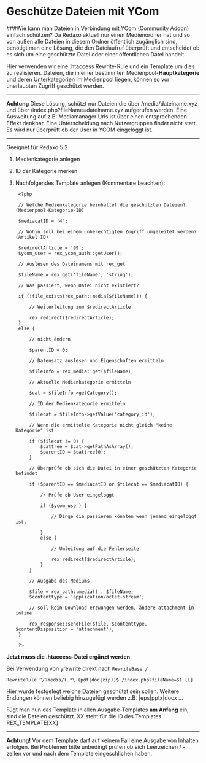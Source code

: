 # Geschütze Dateien mit YCom

###Wie kann man Dateien in Verbindung mit YCom (Community Addon) einfach schützen?
Da Redaxo aktuell nur einen Medienordner hat und so von außen alle Dateien in diesem Ordner öffentlich zugänglich sind, benötigt man eine Lösung, die den Dateiaufruf überprüft und entscheidet ob es sich um eine geschützte Datei oder einer öffentlichen Datei handelt. 

Hier verwenden wir eine .htaccess Rewrite-Rule und ein Template um dies zu realisieren.  Dateien, die in einer bestimmten Medienpool-**Hauptkategorie** und deren Unterkategorien im Medienpool liegen, können so vor unerlaubten Zugriff geschützt werden. 

----------
**Achtung**
Diese Lösung, schützt nur Dateien die über /media/dateiname.xyz und über /index.php?fileName=dateiname.xyz aufgerufen werden. Eine Ausweitung auf z.B: Mediamanager Urls ist über einen entsprechenden Effekt denkbar. Eine Unterscheidung nach Nutzergruppen findet nicht statt. Es wird nur überprüft ob der User in YCOM eingeloggt ist. 

----------
Geeignet für Redaxo 5.2

1. Medienkategorie anlegen
2. ID der Kategorie merken 
3. Nachfolgendes Template anlegen (Kommentare beachten): 

		<?php
		
		// Welche Medienkategorie beinhaltet die geschützten Dateien? (Medienpool-Kategorie-ID)
		
		$mediacatID = '4';
		
		// Wohin soll bei einem unberechtigten Zugriff umgeleitet werden? (Artikel ID)
		
		$redirectArticle = '99';
		$ycom_user = rex_ycom_auth::getUser();
		
		// Auslesen des Dateinamens mit rex_get
		
		$fileName = rex_get('fileName', 'string');
		
		// Was passiert, wenn Datei nicht existiert?
		
		if (!file_exists(rex_path::media($fileName))) {
		
			// Weiterleitung zum $redirectArticle
		
			rex_redirect($redirectArticle);
		}
		else {
		
			// nicht ändern
		
			$parentID = 0;
		
			// Datensatz auslesen und Eigenschaften ermitteln
		
			$fileInfo = rex_media::get($fileName);
		
			// Aktuelle Medienkategorie ermitteln
		
			$cat = $fileInfo->getCategory();
		
			// ID der Medienkategorie ermitteln
		
			$filecat = $fileInfo->getValue('category_id');
		
			// Wenn die ermittelte Kategorie nicht gleich "keine Kategorie" ist
		
			if ($filecat != 0) {
				$cattree = $cat->getPathAsArray();
				$parentID = $cattree[0];
			}
		
			// Überprüfe ob sich die Datei in einer geschützten Kategorie befindet
		
			if ($parentID == $mediacatID or $filecat == $mediacatID) {
		
				// Prüfe ob User eingeloggt
		
				if ($ycom_user) {
		
					// Dinge die passieren könnten wenn jemand eingeloggt ist.
		
				}
				else {
		
					// Umleitung auf die Fehlerseite
		
					rex_redirect($redirectArticle);
				}
			}
		
			// Ausgabe des Mediums
		
			$file = rex_path::media() . $fileName;
			$contenttype = 'application/octet-stream';
		
			// soll kein Download erzwungen werden, ändere attachment in inline
		
			rex_response::sendFile($file, $contenttype, $contentDisposition = 'attachment');
		}
		
		?>

**Jetzt muss die .htaccess-Datei ergänzt werden**

Bei Verwendung von yrewrite direkt nach `RewriteBase /`
    
	RewriteRule ^/?media/(.*\.(pdf|doc|zip))$ /index.php?fileName=$1 [L]

Hier wurde festgelegt welche Dateien geschützt sein sollen.
Weitere Endungen können beliebig hinzugefügt werden z.B:  |eps|pptx|docx …


Fügt man nun das Template in allen Ausgabe-Templates **am Anfang** ein, sind die Dateien geschützt. 
XX steht für die ID des Templates
REX_TEMPLATE[XX]


----------
**Achtung!** Vor dem Template darf auf keinem Fall eine Ausgabe von Inhalten erfolgen.
Bei Problemen bitte unbedingt prüfen ob sich Leerzeichen / -zeilen vor und nach dem Template eingeschlichen haben.  

